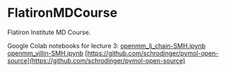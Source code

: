# FlatironMDCourse
Flatiron Institute MD Course.

Google Colab notebooks for lecture 3:
[openmm_lj_chain-SMH.ipynb](https://colab.research.google.com/drive/1ShSpopLFEa-osK2C937JkbcMYS1xAQOE?usp=sharing)   
[openmm_villin-SMH.ipynb](https://colab.research.google.com/drive/1kAi9c1pYPrtIUTmRwXVtj_77BktjBUlu?usp=sharing) 
[https://github.com/schrodinger/pymol-open-source](https://github.com/schrodinger/pymol-open-source)
